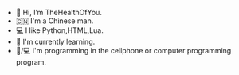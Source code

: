 - 👋 Hi, I’m TheHealthOfYou.
- 🇨🇳 I'm a Chinese man.
- 💻 I like Python,HTML,Lua.
- 🌱 I'm currently learning.
- 📱/💻 I'm programming in the cellphone or computer programming program.

<!---
TheHealthOfYou/TheHealthOfYou is a ✨ special ✨ repository because its `README.md` (this file) appears on your GitHub profile.
You can click the Preview link to take a look at your changes.
--->
